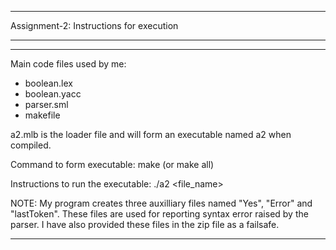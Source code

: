 -----------------------------------------------------------------------------
Assignment-2: Instructions for execution

-----------------------------------------------------------------------------
-----------------------------------------------------------------------------

Main code files used by me:
- boolean.lex
- boolean.yacc
- parser.sml
- makefile

a2.mlb is the loader file and will form an executable named a2 when compiled.

Command to form executable:
make
(or make all)

Instructions to run the executable:
./a2 <file_name>

NOTE: My program creates three auxilliary files named "Yes", "Error" and "lastToken". These files are used for reporting syntax error raised by the parser. I have also provided these files in the zip file as a failsafe.


-------------------------------------------------------------------------------